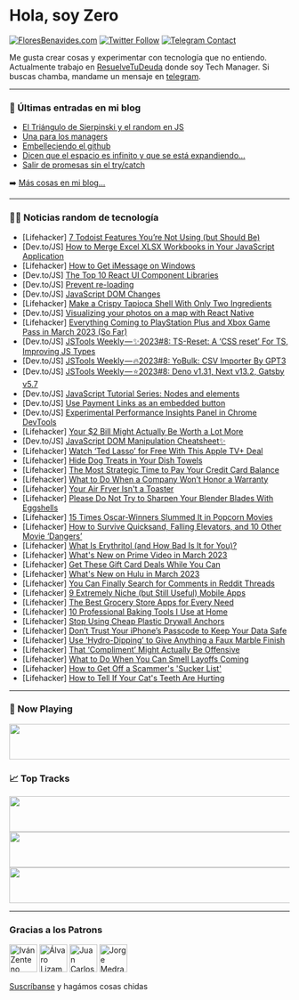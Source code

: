 # Hola, soy Zero

[![FloresBenavides.com](https://img.shields.io/website?down_message=oops&label=MiBlog&style=for-the-badge&up_message=online&url=https%3A%2F%2Ffloresbenavides.com)](https://floresbenavides.com) [![Twitter Follow](https://img.shields.io/twitter/follow/ZeroDragon?color=%231DA1F2&label=Follow&logo=twitter&logoColor=ffffff&style=for-the-badge)](https://twitter.com/zerodragon) [![Telegram Contact](https://img.shields.io/badge/escr%C3%ADbeme-ZeroDragon-%2326A5E4?style=for-the-badge&logo=telegram)](https://t.me/zerodragon)

Me gusta crear cosas y experimentar con tecnología que no entiendo.
Actualmente trabajo en [ResuelveTuDeuda](http://github.com/resuelve) donde soy Tech Manager.
Si buscas chamba, mandame un mensaje en [telegram](https://t.me/zerodragon).

---

### 📕 Últimas entradas en mi blog
<!-- BLOG-POST-LIST:START -->
- [El Triángulo de Sierpinski y el random en JS](https://floresbenavides.com/el-triangulo-de-sierpinski-y-el-random-en-js/)
- [Una para los managers](https://floresbenavides.com/una-para-los-managers/)
- [Embelleciendo el github](https://floresbenavides.com/embelleciendo-el-github/)
- [Dicen que el espacio es infinito y que se está expandiendo…](https://floresbenavides.com/dicen-que-el-espacio-es-infinito-y-que-se-esta-expandiendo/)
- [Salir de promesas sin el try/catch](https://floresbenavides.com/salir-de-promesas-sin-el-try-catch/)
<!-- BLOG-POST-LIST:END -->

➡️ [Más cosas en mi blog...](https://floresbenavides.com)

---

### 👨‍💻 Noticias random de tecnología
<!-- TECH-POSTS:START -->
- [Lifehacker] [7 Todoist Features You’re Not Using &lpar;but Should Be&rpar;](https://lifehacker.com/7-todoist-features-you-re-not-using-but-should-be-1850171967)
- [Dev.to/JS] [How to Merge Excel XLSX Workbooks in Your JavaScript Application](https://dev.to/grapecity/how-to-merge-excel-xlsx-workbooks-in-your-javascript-application-3dbk)
- [Lifehacker] [How to Get iMessage on Windows](https://lifehacker.com/how-to-get-imessage-on-windows-1850170042)
- [Dev.to/JS] [The Top 10 React UI Component Libraries](https://dev.to/kalinacode/the-top-10-react-ui-component-libraries-51mn)
- [Dev.to/JS] [Prevent re-loading](https://dev.to/lausuarez02/prevent-re-loading-3d4m)
- [Dev.to/JS] [JavaScript DOM Changes](https://dev.to/nsantiago/javascript-dom-changes-39me)
- [Lifehacker] [Make a Crispy Tapioca Shell With Only Two Ingredients](https://lifehacker.com/make-a-crispy-tapioca-shell-with-only-two-ingredients-1850170397)
- [Dev.to/JS] [Visualizing your photos on a map with React Native](https://dev.to/bohdanstupak1/visualizing-your-photos-on-a-map-with-react-native-212c)
- [Lifehacker] [Everything Coming to PlayStation Plus and Xbox Game Pass in March 2023 &lpar;So Far&rpar;](https://lifehacker.com/everything-coming-to-playstation-plus-and-xbox-game-pas-1850170782)
- [Dev.to/JS] [JSTools Weekly — ✨2023#8: TS-Reset: A ‘CSS reset’ For TS, Improving JS Types](https://dev.to/jstoolsweekly/jstools-weekly-20238-ts-reset-a-css-reset-for-ts-improving-js-types-1hk7)
- [Dev.to/JS] [JSTools Weekly — 🔥2023#8: YoBulk: CSV Importer By GPT3](https://dev.to/jstoolsweekly/jstools-weekly-20238-yobulk-csv-importer-by-gpt3-4ken)
- [Dev.to/JS] [JSTools Weekly — ⭐2023#8: Deno v1.31, Next v13.2, Gatsby v5.7](https://dev.to/jstoolsweekly/jstools-weekly-20238-deno-v131-next-v132-gatsby-v57-44dj)
- [Dev.to/JS] [JavaScript Tutorial Series: Nodes and elements](https://dev.to/fullstackjo/javascript-tutorial-series-nodes-and-elements-15pk)
- [Dev.to/JS] [Use Payment Links as an embedded button](https://dev.to/stripe/use-payment-links-as-an-embedded-button-1bdp)
- [Dev.to/JS] [Experimental Performance Insights Panel in Chrome DevTools](https://dev.to/builderio/experimental-performance-insights-panel-in-chrome-devtools-4i2j)
- [Lifehacker] [Your $2 Bill Might Actually Be Worth a Lot More](https://lifehacker.com/your-2-bill-might-actually-be-worth-a-lot-more-1850170790)
- [Dev.to/JS] [JavaScript DOM Manipulation Cheatsheet✨](https://dev.to/codewithtee/javascript-dom-manipulation-cheatsheet-2d18)
- [Lifehacker] [Watch ‘Ted Lasso’ for Free With This Apple TV+ Deal](https://lifehacker.com/watch-ted-lasso-for-free-with-this-apple-tv-deal-1850170102)
- [Lifehacker] [Hide Dog Treats in Your Dish Towels](https://lifehacker.com/hide-dog-treats-in-your-dish-towels-1850170131)
- [Lifehacker] [The Most Strategic Time to Pay Your Credit Card Balance](https://lifehacker.com/the-most-strategic-time-to-pay-your-credit-card-balance-1850169559)
- [Lifehacker] [What to Do When a Company Won’t Honor a Warranty](https://lifehacker.com/what-to-do-when-a-company-won-t-honor-a-warranty-1850169034)
- [Lifehacker] [Your Air Fryer Isn&#39;t a Toaster](https://lifehacker.com/your-air-fryer-isnt-a-toaster-1850169974)
- [Lifehacker] [Please Do Not Try to Sharpen Your Blender Blades With Eggshells](https://lifehacker.com/please-do-not-try-to-sharpen-your-blender-blades-with-e-1850169625)
- [Lifehacker] [15 Times Oscar-Winners Slummed It in Popcorn Movies](https://lifehacker.com/15-times-oscar-winners-slummed-it-in-popcorn-movies-1850163179)
- [Lifehacker] [How to Survive Quicksand, Falling Elevators, and 10 Other Movie ‘Dangers’](https://lifehacker.com/how-to-survive-quicksand-falling-elevators-and-10-oth-1850165549)
- [Lifehacker] [What Is Erythritol &lpar;and How Bad Is It for You&rpar;?](https://lifehacker.com/what-is-erythritol-and-how-bad-is-it-for-you-1850170222)
- [Lifehacker] [What&#39;s New on Prime Video in March 2023](https://lifehacker.com/whats-new-on-prime-video-in-march-2023-1850169834)
- [Lifehacker] [Get These Gift Card Deals While You Can](https://lifehacker.com/get-these-gift-card-deals-while-you-can-1850168858)
- [Lifehacker] [What&#39;s New on Hulu in March 2023](https://lifehacker.com/whats-new-on-hulu-in-march-2023-1850169381)
- [Lifehacker] [You Can Finally Search for Comments in Reddit Threads](https://lifehacker.com/you-can-finally-search-for-comments-in-reddit-threads-1850168769)
- [Lifehacker] [9 Extremely Niche &lpar;but Still Useful&rpar; Mobile Apps](https://lifehacker.com/9-extremely-niche-but-still-useful-mobile-apps-1850168829)
- [Lifehacker] [The Best Grocery Store Apps for Every Need](https://lifehacker.com/the-best-grocery-store-apps-for-every-need-1850168630)
- [Lifehacker] [10 Professional Baking Tools I Use at Home](https://lifehacker.com/10-professional-baking-tools-i-use-at-home-1850168766)
- [Lifehacker] [Stop Using Cheap Plastic Drywall Anchors](https://lifehacker.com/stop-using-cheap-plastic-drywall-anchors-1850168414)
- [Lifehacker] [Don’t Trust Your iPhone’s Passcode to Keep Your Data Safe](https://lifehacker.com/don-t-trust-your-iphone-s-passcode-to-keep-your-data-sa-1850166806)
- [Lifehacker] [Use ‘Hydro-Dipping’ to Give Anything a Faux Marble Finish](https://lifehacker.com/use-hydro-dipping-to-give-anything-a-faux-marble-fini-1850168235)
- [Lifehacker] [That ‘Compliment’ Might Actually Be Offensive](https://lifehacker.com/that-compliment-might-actually-be-offensive-1850165585)
- [Lifehacker] [What to Do When You Can Smell Layoffs Coming](https://lifehacker.com/what-to-do-when-you-can-smell-layoffs-coming-1850162589)
- [Lifehacker] [How to Get Off a Scammer&#39;s &#39;Sucker List&#39;](https://lifehacker.com/how-to-get-off-a-scammers-sucker-list-1850166269)
- [Lifehacker] [How to Tell If Your Cat&#39;s Teeth Are Hurting](https://lifehacker.com/how-to-tell-if-your-cats-teeth-are-hurting-1850166169)<!-- TECH-POSTS:END -->

---

### 🎵 Now Playing
<a href="https://spotify-now-playing-dun.vercel.app/now-playing?open"><img src="https://spotify-now-playing-dun.vercel.app/now-playing" width="540" height="64"></a>

### 📈 Top Tracks
<a href="https://spotify-now-playing-dun.vercel.app/top-tracks?i=1&open"><img src="https://spotify-now-playing-dun.vercel.app/top-tracks?i=1" width="540" height="64"></a>
<a href="https://spotify-now-playing-dun.vercel.app/top-tracks?i=2&open"><img src="https://spotify-now-playing-dun.vercel.app/top-tracks?i=2" width="540" height="64"></a>
<a href="https://spotify-now-playing-dun.vercel.app/top-tracks?i=3&open"><img src="https://spotify-now-playing-dun.vercel.app/top-tracks?i=3" width="540" height="64"></a>

---

### Gracias a los Patrons
[<img src="https://avatars.githubusercontent.com/u/243380?v=4" alt="Iván Zenteno" width="50px">](https://github.com/k001) [<img src="https://avatars.githubusercontent.com/u/19955639?v=4" alt="Álvaro Lizama" width="50px">](https://github.com/alvarolizama) [<img src="https://avatars.githubusercontent.com/u/2718753?v=4" alt="Juan Carlos Ruiz" width="50px">](https://github.com/JuanCrg90) [<img src="https://avatars.githubusercontent.com/u/37025?v=4" alt="Jorge Medrano" width="50px">](https://github.com/h1pp1e) 

[Suscríbanse](https://www.patreon.com/zerodragon) y hagámos cosas chidas
